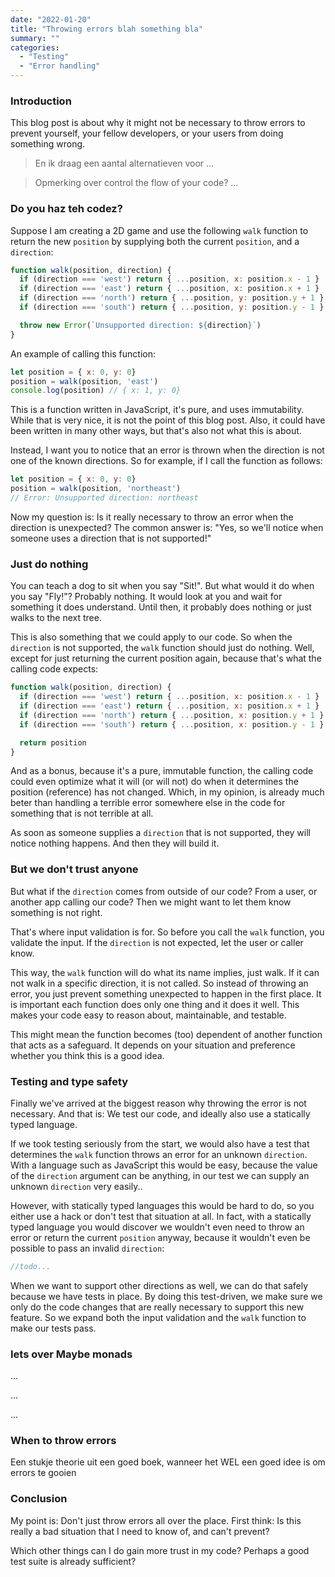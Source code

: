 ```yaml
---
date: "2022-01-20"
title: "Throwing errors blah something bla"
summary: ""
categories:
  - "Testing"
  - "Error handling"
---
```


### Introduction

This blog post is about why it might not be necessary to throw errors to prevent yourself, your fellow developers, or your users from doing something wrong. 

> En ik draag een aantal alternatieven voor
> ...

> Opmerking over control the flow of your code?
> ...

### Do you haz teh codez?

Suppose I am creating a 2D game and use the following `walk` function to return the new `position` by supplying both the current `position`, and a `direction`:

```js
function walk(position, direction) {
  if (direction === 'west') return { ...position, x: position.x - 1 }
  if (direction === 'east') return { ...position, x: position.x + 1 }
  if (direction === 'north') return { ...position, y: position.y + 1 }
  if (direction === 'south') return { ...position, y: position.y - 1 }

  throw new Error(`Unsupported direction: ${direction}`)
}
```

An example of calling this function:

```js
let position = { x: 0, y: 0}
position = walk(position, 'east')
console.log(position) // { x: 1, y: 0}
```

This is a function written in JavaScript, it's pure, and uses immutability. While that is very nice, it is not the point of this blog post. Also, it could have been written in many other ways, but that's also not what this is about.

Instead, I want you to notice that an error is thrown when the direction is not one of the known directions. So for example, if I call the function as follows:

```js
let position = { x: 0, y: 0}
position = walk(position, 'northeast')
// Error: Unsupported direction: northeast
```

Now my question is: Is it really necessary to throw an error when the direction is unexpected? The common answer is: "Yes, so we'll notice when someone uses a direction that is not supported!"

### Just do nothing

You can teach a dog to sit when you say "Sit!". But what would it do when you say "Fly!"? Probably nothing. It would look at you and wait for something it does understand. Until then, it probably does nothing or just walks to the next tree.

This is also something that we could apply to our code. So when the `direction` is not supported, the `walk` function should just do nothing. Well, except for just returning the current position again, because that's what the calling code expects:

```js
function walk(position, direction) {
  if (direction === 'west') return { ...position, x: position.x - 1 }
  if (direction === 'east') return { ...position, x: position.x + 1 }
  if (direction === 'north') return { ...position, x: position.y + 1 }
  if (direction === 'south') return { ...position, x: position.y - 1 }

  return position
}
```

And as a bonus, because it's a pure, immutable function, the calling code could even optimize what it will (or will not) do when it determines the position (reference) has not changed. Which, in my opinion, is already much beter than handling a terrible error somewhere else in the code for something that is not terrible at all.

As soon as someone supplies a `direction` that is not supported, they will notice nothing happens. And then they will build it.

### But we don't trust anyone

But what if the `direction` comes from outside of our code? From a user, or another app calling our code? Then we might want to let them know something is not right.

That's where input validation is for. So before you call the `walk` function, you validate the input. If the `direction` is not expected, let the user or caller know.

This way, the `walk` function will do what its name implies, just walk. If it can not walk in a specific direction, it is not called. So instead of throwing an error, you just prevent something unexpected to happen in the first place. It is important each function does only one thing and it does it well. This makes your code easy to reason about, maintainable, and testable.

This might mean the function becomes (too) dependent of another function that acts as a safeguard. It depends on your situation and preference whether you think this is a good idea.

### Testing and type safety

Finally we've arrived at the biggest reason why throwing the error is not necessary. And that is: We test our code, and ideally also use a statically typed language.

If we took testing seriously from the start, we would also have a test that determines the `walk` function throws an error for an unknown `direction`. With a language such as JavaScript this would be easy, because the value of the `direction` argument can be anything, in our test we can supply an unknown `direction` very easily.. 

However, with statically typed languages this would be hard to do, so you either use a hack or don't test that situation at all. In fact, with a statically typed language you would discover we wouldn't even need to throw an error or return the current `position` anyway, because it wouldn't even be possible to pass an invalid `direction`:

```ts
//todo...
```

When we want to support other directions as well, we can do that safely because we have tests in place. By doing this test-driven, we make sure we only do the code changes that are really necessary to support this new feature. So we expand both the input validation and the `walk` function to make our tests pass.

### Iets over Maybe monads

...

...

...

### When to throw errors

Een stukje theorie uit een goed boek, wanneer het WEL een goed idee is om errors te gooien

### Conclusion

My point is: Don't just throw errors all over the place. First think: Is this really a bad situation that I need to know of, and can't prevent?

Which other things can I do gain more trust in my code? Perhaps a good test suite is already sufficient? 